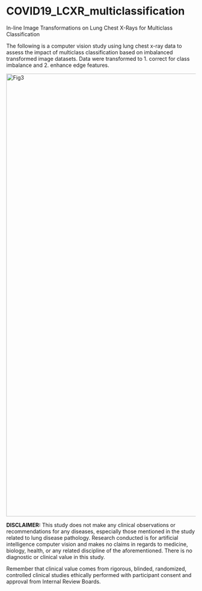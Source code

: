 # COVID19_LCXR_multiclassification
In-line Image Transformations on Lung Chest X-Rays for Multiclass Classification

The following is a computer vision study using lung chest x-ray data to assess the impact of multiclass classification based on imbalanced transformed image datasets. Data were transformed to 1. correct for class imbalance and 2. enhance edge features.

<img width="1175" alt="Fig3" src="https://user-images.githubusercontent.com/43153538/113652747-5f042280-9662-11eb-8426-a83e77a723fa.png">


**DISCLAIMER:** This study does not make any clinical observations or recommendations for any diseases, especially those mentioned in the study related to lung disease pathology. Research conducted is for artificial intelligence computer vision and makes no claims in regards to medicine, biology, health, or any related discipline of the aforementioned. There is no diagnostic or clinical value in this study.

Remember that clinical value comes from rigorous, blinded, randomized, controlled clinical studies ethically performed with participant consent and approval from Internal Review Boards.
